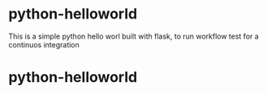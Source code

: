 # python-helloworld
This is a simple python hello worl built with flask, to run workflow test for a continuos integration
# python-helloworld
